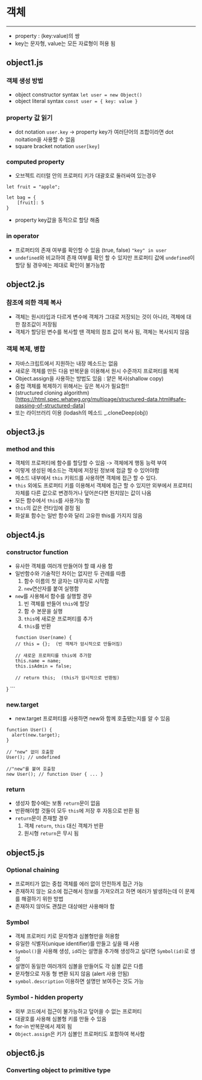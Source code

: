# 객체
---
- property : (key:value)의 쌍
- key는 문자형, value는 모든 자료형이 허용 됨
  

## object1.js



### 객체 생성 방법
- object constructor syntax `let user = new Object()`
- object literal syntax `const user = { key: value }`


### property 값 읽기
- dot notation `user.key`
    -> property key가 여러단어의 조합이라면 dot noitation을 사용할 수 없음
- square bracket notation `user[key]`


### computed property
- 오브젝트 리터럴 안의 프로퍼티 키가 대괄호로 둘러싸여 있는경우
```
let fruit = "apple";

let bag = {
    [fruit]: 5
}
```
- property key값을 동적으로 할당 해줌


### in operator
- 프로퍼티의 존재 여부를 확인할 수 있음 (true, false)   `"key" in user`
- `undefined`와 비교하여 존재 여부를 확인 할 수 있지만 프로퍼티 값에 `undefined`이 할당 될 경우에는 제대로 확인이 불가능함




## object2.js



### 참조에 의한 객체 복사
- 객체는 원시타입과 다르게 변수에 객체가 그대로 저장되는 것이 아니라, 객체에 대한 참조값이 저장됨
- 객체가 할당된 변수를 복사할 땐 객체의 참조 값이 복사 됨, 객체는 복사되지 않음


### 객체 복제, 병합
- 자바스크립트에서 지원하는 내장 메소드는 없음
- 새로운 객체를 만든 다음 반복문을 이용해서 원시 수준까지 프로퍼티를 복제
- Object.assign을 사용하는 방법도 있음 : 얕은 복사(shallow copy)
- 중첩 객체를 복제하기 위해서는 깊은 복사가 필요함!! 
- (structured cloning algorithm)[https://html.spec.whatwg.org/multipage/structured-data.html#safe-passing-of-structured-data]
- 또는 라이브러리 이용 (lodash의 메소드 _.cloneDeep(obj))




## object3.js



### method and this
- 객체의 프로퍼티에 함수를 할당할 수 있음 -> 객체에게 행동 능력 부여
- 이렇게 생성된 메소드는 객체에 저장된 정보에 접글 할 수 있어야함
- 메소드 내부에서 `this` 키워드를 사용하면 객체에 접근 할 수 있다.
- `this` 외에도 프로퍼티 키를 이용해서 객체에 접근 할 수 있지만 외부에서 프로퍼티 자체를 다른 값으로 변경하거나 덮어쓴다면 원치않는 값이 나옴
- 모든 함수에서 `this`를 사용가능 함
- `this`의 값은 런타임에 결정 됨
- 화살표 함수는 일반 함수와 달리 고유한 this를 가지지 않음





## object4.js



### constructor function
- 유사한 객체를 여러개 만들어야 할 떄 사용 함
- 일반함수와 기술적인 차이는 없지만 두 관례를 따름
  1. 함수 이름의 첫 글자는 대무자로 시작함
  2. `new`연산자를 붙여 실행함
- `new`를 사용해서 함수를 실행할 경우
  1. 빈 객체를 반들어 `this`에 할당
  2. 함 수 본문을 실행
  3. `this`에 새로운 프로퍼티를 추가
  4. `this`를 반환
  ```
  function User(name) {
  // this = {};  (빈 객체가 암시적으로 만들어짐)

  // 새로운 프로퍼티를 this에 추가함
  this.name = name;
  this.isAdmin = false;

  // return this;  (this가 암시적으로 반환됨)
} ```

### new.target
- new.target 프로퍼티를 사용하면 new와 함께 호출됐는지를 알 수 있음
```
function User() {
  alert(new.target);
}

// "new" 없이 호출함
User(); // undefined

//"new"를 붙여 호출함
new User(); // function User { ... }
```

### return
- 생성자 함수에는 보통 `return`문이 없음
- 반환해야할 것들이 모두 `this`에 저장 후 자동으로 반환 됨
- `return`문이 존재할 경우
    1. 객체 `return`, `this` 대신 객체가 반환
    2. 원시형 `return`은 무시 됨





## object5.js



### Optional chaining
- 프로퍼티가 없는 중첩 객체를 에러 없이 안전하게 접근 가능
- 존재하지 않는 요소에 접근해서 정보를 가져오려고 하면 에러가 발생하는데 이 문제를 해결하기 위한 방법
- 존재하지 않아도 괜찮은 대상에만 사용해야 함


### Symbol
- 객체 프로퍼티 키로 문자형과 심볼형만을 허용함
- 유일한 식별자(unique identifier)를 만들고 싶을 때 사용
- `Symbol()`을 사용해 생성, `id`라는 설명을 추가해 생성하고 싶다면 `Symbol(id)`로 생성
- 설명이 동일한 여러개의 심볼을 만들어도 각 심볼 값은 다름
- 문자형으로 자동 형 변환 되지 않음 (alert 사용 안됨)
- `symbol.description` 이용하면 설명만 보여주는 것도 가능


### Symbol - hidden property
- 외부 코드에서 접근이 불가능하고 덮어쓸 수 없는 프로퍼티
- 대괄호를 사용해 심볼형 키를 만들 수 있음
- for-in 반복문에서 제외 됨
- `Object.assign`은 키가 심볼인 프로퍼티도 포함하여 복사함





## object6.js



### Converting object to primitive type

